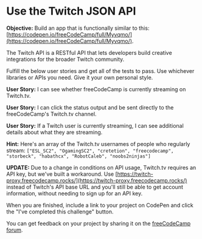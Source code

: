 Use the Twitch JSON API
=======================

**Objective:** Build an app that is functionally similar to this: [https://codepen.io/freeCodeCamp/full/Myvqmo/](https://codepen.io/freeCodeCamp/full/Myvqmo/).

The Twitch API is a RESTful API that lets developers build creative integrations for the broader Twitch community.

Fulfill the below user stories and get all of the tests to pass. Use whichever libraries or APIs you need. Give it your own personal style.

**User Story:** I can see whether freeCodeCamp is currently streaming on Twitch.tv.

**User Story:** I can click the status output and be sent directly to the freeCodeCamp's Twitch.tv channel.

**User Story:** If a Twitch user is currently streaming, I can see additional details about what they are streaming.

**Hint:** Here's an array of the Twitch.tv usernames of people who regularly stream: `["ESL_SC2", "OgamingSC2", "cretetion", "freecodecamp", "storbeck", "habathcx", "RobotCaleb", "noobs2ninjas"]`

**UPDATE:** Due to a change in conditions on API usage, Twitch.tv requires an API key, but we've built a workaround. Use [https://twitch-proxy.freecodecamp.rocks/](https://twitch-proxy.freecodecamp.rocks/) instead of Twitch's API base URL and you'll still be able to get account information, without needing to sign up for an API key.

When you are finished, include a link to your project on CodePen and click the "I've completed this challenge" button.

You can get feedback on your project by sharing it on the [freeCodeCamp forum](https://forum.freecodecamp.org/c/project-feedback/409).
